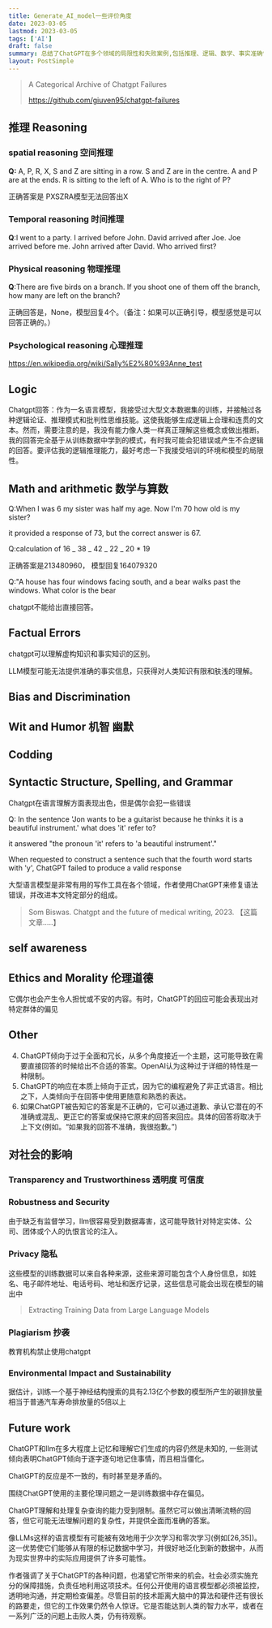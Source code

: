 ```yaml
---
title: Generate_AI_model一些评价角度
date: 2023-03-05
lastmod: 2023-03-05
tags: ['AI']
draft: false
summary: 总结了ChatGPT在多个领域的局限性和失败案例,包括推理、逻辑、数学、事实准确性等方面。同时,文章也探讨了ChatGPT对社会的影响,如隐私、抄袭、环境影响等问题,并指出了未来研究的方向。
layout: PostSimple
---
```


> A Categorical Archive of Chatgpt Failures
>
> https://github.com/giuven95/chatgpt-failures

## 推理 Reasoning

### spatial reasoning 空间推理

**Q:** A, P, R, X, S and Z are sitting in a row. S and Z are in the centre. A and P are at the ends. R is sitting to the left of A. Who is to the right of P?

正确答案是 PXSZRA模型无法回答出X

### Temporal reasoning 时间推理

**Q**:I went to a party. I arrived before John. David arrived after Joe. Joe arrived before me. John arrived after David. Who arrived first?

### Physical reasoning 物理推理

**Q**:There are five birds on a branch. If you shoot one of them off the branch, how many are left on the branch?

正确回答是，None，模型回复4个。（备注：如果可以正确引导，模型感觉是可以回答正确的。）

### Psychological reasoning 心理推理

https://en.wikipedia.org/wiki/Sally%E2%80%93Anne_test

## Logic

Chatgpt回答：作为一名语言模型，我接受过大型文本数据集的训练，并接触过各种逻辑论证、推理模式和批判性思维技能。这使我能够生成逻辑上合理和连贯的文本。然而，需要注意的是，我没有能力像人类一样真正理解这些概念或做出推断。我的回答完全基于从训练数据中学到的模式，有时我可能会犯错误或产生不合逻辑的回答。要评估我的逻辑推理能力，最好考虑一下我接受培训的环境和模型的局限性。

## Math and arithmetic 数学与算数

Q:When I was 6 my sister was half my age. Now I'm 70 how old is my sister?

it provided a response of 73, but the correct answer is 67.

Q:calculation of 16 _ 38 _ 42 _ 22 _ 20 \* 19

正确答案是213480960， 模型回复164079320

Q:"A house has four windows facing south, and a bear walks past the windows. What color is the bear

chatgpt不能给出直接回答。

## Factual Errors

chatgpt可以理解虚构知识和事实知识的区别。

LLM模型可能无法提供准确的事实信息，只获得对人类知识有限和肤浅的理解。

## Bias and Discrimination

## Wit and Humor 机智 幽默

## Codding

## Syntactic Structure, Spelling, and Grammar

Chatgpt在语言理解方面表现出色，但是偶尔会犯一些错误

Q: In the sentence 'Jon wants to be a guitarist because he thinks it is a beautiful instrument.' what does 'it' refer to?

it answered "the pronoun 'it' refers to 'a beautiful instrument'."

When requested to construct a sentence such that the fourth word starts with 'y', ChatGPT failed to produce a valid response

大型语言模型是非常有用的写作工具在各个领域，作者使用ChatGPT来修复语法错误，并改进本文特定部分的组成。

> Som Biswas. Chatgpt and the future of medical writing, 2023. 【这篇文章.....】

## self awareness

## Ethics and Morality 伦理道德

它偶尔也会产生令人担忧或不安的内容。有时，ChatGPT的回应可能会表现出对特定群体的偏见

## Other

4. ChatGPT倾向于过于全面和冗长，从多个角度接近一个主题，这可能导致在需要直接回答的时候给出不合适的答案。OpenAI认为这种过于详细的特性是一种限制。
5. ChatGPT的响应在本质上倾向于正式，因为它的编程避免了非正式语言。相比之下，人类倾向于在回答中使用更随意和熟悉的表达。
6. 如果ChatGPT被告知它的答案是不正确的，它可以通过道歉、承认它潜在的不准确或混乱、更正它的答案或保持它原来的回答来回应。具体的回答将取决于上下文(例如。“如果我的回答不准确，我很抱歉。”)

## 对社会的影响

### Transparency and Trustworthiness 透明度 可信度

### Robustness and Security

由于缺乏有监督学习，llm很容易受到数据毒害，这可能导致针对特定实体、公司、团体或个人的仇恨言论的注入。

### Privacy 隐私

这些模型的训练数据可以来自各种来源，这些来源可能包含个人身份信息，如姓名、电子邮件地址、电话号码、地址和医疗记录，这些信息可能会出现在模型的输出中

> Extracting Training Data from Large Language Models

### Plagiarism 抄袭

教育机构禁止使用chatgpt

### Environmental Impact and Sustainability

据估计，训练一个基于神经结构搜索的具有2.13亿个参数的模型所产生的碳排放量相当于普通汽车寿命排放量的5倍以上

## Future work

ChatGPT和llm在多大程度上记忆和理解它们生成的内容仍然是未知的, 一些测试倾向表明ChatGPT倾向于逐字逐句地记住事情，而且相当僵化。

ChatGPT的反应是不一致的，有时甚至是矛盾的。

围绕ChatGPT使用的主要伦理问题之一是训练数据中存在偏见。

ChatGPT理解和处理复杂查询的能力受到限制。虽然它可以做出清晰流畅的回答，但它可能无法理解问题的复杂性，并提供全面而准确的答案。

像LLMs这样的语言模型有可能被有效地用于少次学习和零次学习(例如[26,35])。这一优势使它们能够从有限的标记数据中学习，并很好地泛化到新的数据中，从而为现实世界中的实际应用提供了许多可能性。

作者强调了关于ChatGPT的各种问题，也渴望它所带来的机会。社会必须实施充分的保障措施，负责任地利用这项技术。任何公开使用的语言模型都必须被监控，透明地沟通，并定期检查偏差。尽管目前的技术距离大脑中的算法和硬件还有很长的路要走，但它的工作效果仍然令人惊讶。它是否能达到人类的智力水平，或者在一系列广泛的问题上击败人类，仍有待观察。
